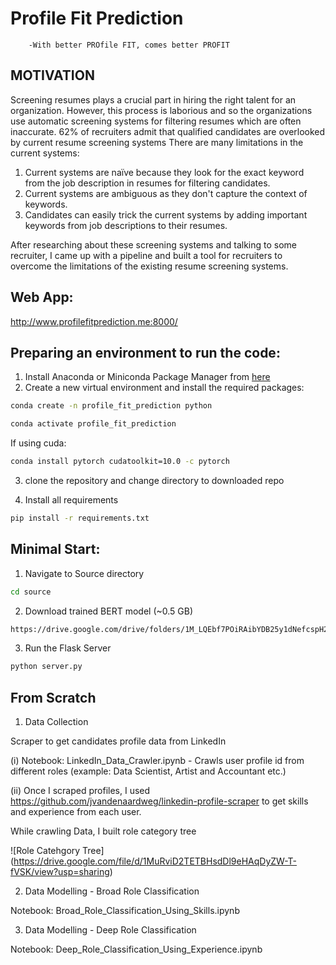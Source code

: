 # Profile Fit Prediction 
        -With better PROfile FIT, comes better PROFIT

## MOTIVATION
Screening resumes plays a crucial part in hiring the right talent for an organization. However, this process is laborious and so the organizations use automatic screening systems for filtering resumes which are often inaccurate. 62% of recruiters admit that qualified candidates are overlooked by current resume screening systems
There are many limitations in the current systems:

1. Current systems are naïve because they look for the exact keyword from the job description in resumes for filtering candidates.
2. Current systems are ambiguous as they don't capture the context of keywords.
3. Candidates can easily trick the current systems by adding important keywords from job descriptions to their resumes.

After researching about these screening systems and talking to some recruiter, I came up with a pipeline and built a tool for recruiters to overcome the limitations of the existing resume screening systems.  

## Web App:
http://www.profilefitprediction.me:8000/

## Preparing an environment to run the code:

1. Install Anaconda or Miniconda Package Manager from [here](https://www.anaconda.com/products/individual)
2. Create a new virtual environment and install the required packages:
```bash
conda create -n profile_fit_prediction python
```
```bash
conda activate profile_fit_prediction
```
If using cuda:
```bash
conda install pytorch cudatoolkit=10.0 -c pytorch
```
3. clone the repository and change directory to downloaded repo

4. Install all requirements
```bash
pip install -r requirements.txt 
```

## Minimal Start:

1. Navigate to Source directory 
```bash
cd source
```

2. Download trained BERT model (~0.5 GB) 
```bash
https://drive.google.com/drive/folders/1M_LQEbf7POiRAibYDB25y1dNefcspH2C?usp=sharing
```

3. Run the Flask Server
```bash
python server.py
```

## From Scratch

1. Data Collection

Scraper to get candidates profile data from LinkedIn

(i) Notebook: LinkedIn_Data_Crawler.ipynb - Crawls user profile id from different roles (example: Data Scientist, Artist and Accountant etc.)

(ii) Once I scraped profiles, I used https://github.com/jvandenaardweg/linkedin-profile-scraper to get skills and experience from each user.

While crawling Data, I built role category tree

![Role Catehgory Tree] (https://drive.google.com/file/d/1MuRviD2TETBHsdDl9eHAqDyZW-T-fVSK/view?usp=sharing)

2. Data Modelling - Broad Role Classification

Notebook: Broad_Role_Classification_Using_Skills.ipynb

3. Data Modelling - Deep Role Classification

Notebook: Deep_Role_Classification_Using_Experience.ipynb

